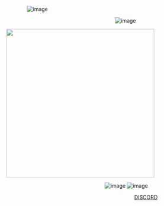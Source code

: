     ![image](https://github.com/user-attachments/assets/cb526881-39b6-40b5-94a1-e343c9876f07)


                     ![image](https://github.com/user-attachments/assets/739949bb-9dbc-4755-85dd-ddd1309c5afd)


<img src="https://64.media.tumblr.com/253150e1501e755dac7b3752e66fd590/3e7cd672320c16a5-53/s1280x1920/6e681a1e85f6fd0856be000f853a5a4b7dd8f23a.gifv" width="400px">


   ⠀                ![image](https://github.com/user-attachments/assets/871a56a4-580a-4099-8ca0-d5e37b9bb780) ![image](https://github.com/user-attachments/assets/1d9be747-4b35-474c-b0e0-e8ad3f4ce16c)




   ⠀                     <a href="https://discordid.netlify.app/?id=873902369354706945">DISCORD</a>
<br>
